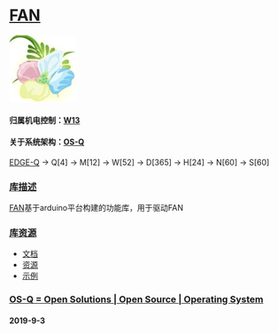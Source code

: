 ﻿# [FAN](https://github.com/OS-Q/D87)
[![sites](OS-Q/qitas.png)](http://www.OS-Q.com)
#### 归属机电控制：[W13](https://github.com/OS-Q/W13)
#### 关于系统架构：[OS-Q](https://github.com/OS-Q/OS-Q)

[EDGE-Q](https://github.com/OS-Q/EDGE-Q) -> Q[4] -> M[12] -> W[52] -> D[365] -> H[24] -> N[60] -> S[60]

### [库描述](https://github.com/OS-Q/D87/wiki) 

[FAN](https://github.com/OS-Q/D87)基于arduino平台构建的功能库，用于驱动FAN

### [库资源](https://github.com/OS-Q/D87)

* [文档](docs/)
* [资源](src/)
* [示例](examples/)

### [OS-Q = Open Solutions | Open Source |  Operating System ](http://www.OS-Q.com/D87)
####  2019-9-3